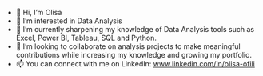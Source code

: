 - 👋 Hi, I’m Olisa
- 👀 I’m interested in Data Analysis
- 🌱 I’m currently sharpening my knowledge of Data Analysis tools such as Excel, Power BI, Tableau, SQL and Python.
- 💞️ I’m looking to collaborate on analysis projects to make meaningful contributions while increasing my knowledge and growing my portfolio.
- 📫 You can connect with me on LinkedIn: www.linkedin.com/in/olisa-ofili

<!---
olisamma/olisamma is a ✨ special ✨ repository because its `README.md` (this file) appears on your GitHub profile.
You can click the Preview link to take a look at your changes.
--->
